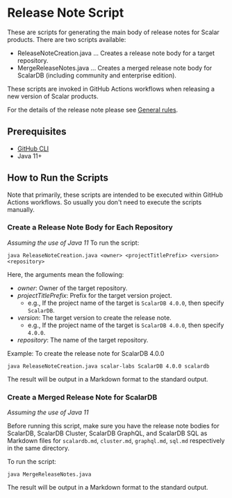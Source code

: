 # Release Note Script

These are scripts for generating the main body of release notes for Scalar products. There are two scripts available:

- ReleaseNoteCreation.java ... Creates a release note body for a target repository.
- MergeReleaseNotes.java ... Creates a merged release note body for ScalarDB (including community and enterprise edition).

These scripts are invoked in GitHub Actions workflows when releasing a new version of Scalar products. 

For the details of the release note please see [General rules](https://developers.scalar-labs.com/docs/style-guide/release-notes/).

## Prerequisites

- [GitHub CLI](https://cli.github.com/)
- Java 11+

## How to Run the Scripts

Note that primarily, these scripts are intended to be executed within GitHub Actions workflows.
So usually you don't need to execute the scripts manually.

### Create a Release Note Body for Each Repository

*Assuming the use of Java 11*
To run the script:

```shell
java ReleaseNoteCreation.java <owner> <projectTitlePrefix> <version> <repository>
```

Here, the arguments mean the following:

- *owner*: Owner of the target repository.
- *projectTitlePrefix*: Prefix for the target version project.
  - e.g., If the project name of the target is `ScalarDB 4.0.0`, then specify `ScalarDB`. 
- *version*: The target version to create the release note.
  - e.g., If the project name of the target is `ScalarDB 4.0.0`, then specify `4.0.0`. 
- *repository*: The name of the target repository.

Example: To create the release note for ScalarDB 4.0.0

```shell
java ReleaseNoteCreation.java scalar-labs ScalarDB 4.0.0 scalardb
```

The result will be output in a Markdown format to the standard output.

### Create a Merged Release Note for ScalarDB

*Assuming the use of Java 11*

Before running this script, make sure you have the release note bodies for ScalarDB, ScalarDB Cluster, ScalarDB GraphQL, and ScalarDB SQL as Markdown files for `scalardb.md`, `cluster.md`, `graphql.md`, `sql.md` respectively in the same directory.

To run the script:

```shell
java MergeReleaseNotes.java
```

The result will be output in a Markdown format to the standard output.
